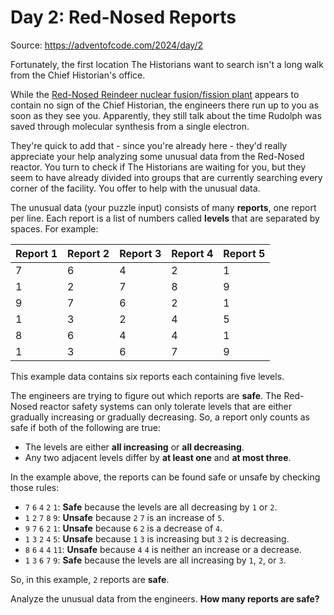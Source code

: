 # Day 2: Red-Nosed Reports

Source: <https://adventofcode.com/2024/day/2>

Fortunately, the first location The Historians want to search isn't a long walk from the Chief Historian's office.

While the [Red-Nosed Reindeer nuclear fusion/fission plant](https://adventofcode.com/2015/day/19) appears to contain no sign of the Chief Historian, the engineers there run up to you as soon as they see you. Apparently, they still talk about the time Rudolph was saved through molecular synthesis from a single electron.

They're quick to add that - since you're already here - they'd really appreciate your help analyzing some unusual data from the Red-Nosed reactor. You turn to check if The Historians are waiting for you, but they seem to have already divided into groups that are currently searching every corner of the facility. You offer to help with the unusual data.

The unusual data (your puzzle input) consists of many **reports**, one report per line. Each report is a list of numbers called **levels** that are separated by spaces. For example:

| Report 1 | Report 2 | Report 3 | Report 4 | Report 5 |
|---|---|---|---|---|
| 7 | 6 | 4 | 2 | 1 |
| 1 | 2 | 7 | 8 | 9 |
| 9 | 7 | 6 | 2 | 1 |
| 1 | 3 | 2 | 4 | 5 |
| 8 | 6 | 4 | 4 | 1 |
| 1 | 3 | 6 | 7 | 9 |

This example data contains six reports each containing five levels.

The engineers are trying to figure out which reports are **safe**. The Red-Nosed reactor safety systems can only tolerate levels that are either gradually increasing or gradually decreasing. So, a report only counts as safe if both of the following are true:

- The levels are either **all increasing** or **all decreasing**.
- Any two adjacent levels differ by **at least one** and **at most three**.

In the example above, the reports can be found safe or unsafe by checking those rules:

- `7` `6` `4` `2` `1`: **Safe** because the levels are all decreasing by `1` or `2`.
- `1` `2` `7` `8` `9`: **Unsafe** because `2` `7` is an increase of `5`.
- `9` `7` `6` `2` `1`: **Unsafe** because `6` `2` is a decrease of `4`.
- `1` `3` `2` `4` `5`: **Unsafe** because `1` `3` is increasing but `3` `2` is decreasing.
- `8` `6` `4` `4` `11`: **Unsafe** because `4` `4` is neither an increase or a decrease.
- `1` `3` `6` `7` `9`: **Safe** because the levels are all increasing by `1`, `2`, or `3`.

So, in this example, `2` reports are **safe**.

Analyze the unusual data from the engineers. **How many reports are safe?**
